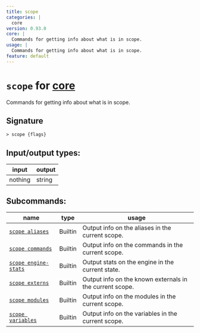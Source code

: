 ```yaml
---
title: scope
categories: |
  core
version: 0.93.0
core: |
  Commands for getting info about what is in scope.
usage: |
  Commands for getting info about what is in scope.
feature: default
---
```

<!-- This file is automatically generated. Please edit the command in https://github.com/nushell/nushell instead. -->

# `scope` for [core](/commands/categories/core.md)

<div class='command-title'>Commands for getting info about what is in scope.</div>

## Signature

```> scope {flags} ```


## Input/output types:

| input   | output |
| ------- | ------ |
| nothing | string |


## Subcommands:

| name                                                         | type    | usage                                                    |
| ------------------------------------------------------------ | ------- | -------------------------------------------------------- |
| [`scope aliases`](/commands/docs/scope_aliases.md)           | Builtin | Output info on the aliases in the current scope.         |
| [`scope commands`](/commands/docs/scope_commands.md)         | Builtin | Output info on the commands in the current scope.        |
| [`scope engine-stats`](/commands/docs/scope_engine-stats.md) | Builtin | Output stats on the engine in the current state.         |
| [`scope externs`](/commands/docs/scope_externs.md)           | Builtin | Output info on the known externals in the current scope. |
| [`scope modules`](/commands/docs/scope_modules.md)           | Builtin | Output info on the modules in the current scope.         |
| [`scope variables`](/commands/docs/scope_variables.md)       | Builtin | Output info on the variables in the current scope.       |